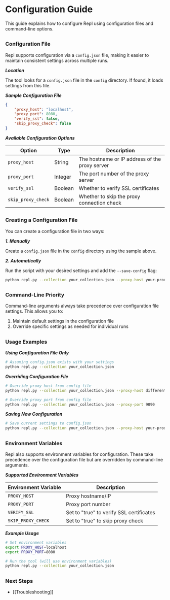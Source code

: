 # Configuration Guide

This guide explains how to configure Repl using configuration files and command-line options.

##

### Configuration File

Repl supports configuration via a `config.json` file, making it easier to maintain consistent settings across multiple runs.

***Location***

The tool looks for a `config.json` file in the `config` directory. If found, it loads settings from this file.

***Sample Configuration File***

```json
{
    "proxy_host": "localhost",
    "proxy_port": 8080,
    "verify_ssl": false,
    "skip_proxy_check": false
}
```

***Available Configuration Options***

| Option | Type | Description |
|--------|------|-------------|
| `proxy_host` | String | The hostname or IP address of the proxy server |
| `proxy_port` | Integer | The port number of the proxy server |
| `verify_ssl` | Boolean | Whether to verify SSL certificates |
| `skip_proxy_check` | Boolean | Whether to skip the proxy connection check |

##

### Creating a Configuration File

You can create a configuration file in two ways:

***1. Manually***

Create a `config.json` file in the `config` directory using the sample above.

***2. Automatically***

Run the script with your desired settings and add the `--save-config` flag:

```bash
python repl.py --collection your_collection.json --proxy-host your-proxy-host --proxy-port 9090 --save-config
```

##

### Command-Line Priority

Command-line arguments always take precedence over configuration file settings. This allows you to:

1. Maintain default settings in the configuration file
2. Override specific settings as needed for individual runs

##

### Usage Examples

***Using Configuration File Only***

```bash
# Assuming config.json exists with your settings
python repl.py --collection your_collection.json
```

***Overriding Configuration File***

```bash
# Override proxy host from config file
python repl.py --collection your_collection.json --proxy-host different-proxy

# Override proxy port from config file
python repl.py --collection your_collection.json --proxy-port 9090
```

***Saving New Configuration***

```bash
# Save current settings to config.json
python repl.py --collection your_collection.json --proxy-host your-proxy --proxy-port 9090 --save-config
```

##

### Environment Variables

Repl also supports environment variables for configuration. These take precedence over the configuration file but are overridden by command-line arguments.

***Supported Environment Variables***

| Environment Variable | Description |
|----------------------|-------------|
| `PROXY_HOST` | Proxy hostname/IP |
| `PROXY_PORT` | Proxy port number |
| `VERIFY_SSL` | Set to "true" to verify SSL certificates |
| `SKIP_PROXY_CHECK` | Set to "true" to skip proxy check |

***Example Usage***

```bash
# Set environment variables
export PROXY_HOST=localhost
export PROXY_PORT=8080

# Run the tool (will use environment variables)
python repl.py --collection your_collection.json
```

##

### Next Steps

- [[Troubleshooting]] 